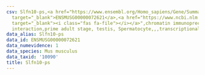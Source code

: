 ```yaml
---
csv: Slfn10-ps,<a href="https://www.ensembl.org/Homo_sapiens/Gene/Summary?db=core;g=ENSMUSG00000072621"
  target="_blank">ENSMUSG00000072621</a>,<a href="https://www.ncbi.nlm.nih.gov/pubmed/25450459"
  target="_blank"><i class="fas fa-file"></i></a>",chromatin immunoprecipitation assay,direct
  interaction,prime adult stage, testis, Spermatocyte,,,transcriptional regulation,
data_alias: Slfn10-ps
data_id: ENSMUSG00000072621
data_numevidence: 1
data_species: Mus musculus
data_taxid: '10090'
title: Slfn10-ps
---
```


